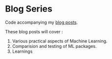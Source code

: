 # Blog Series
Code accompanying my [blog posts](https://anilkumarpanda.github.io/).

These blog posts will cover :

1. Various practical aspects of Machine Learning.
2. Comparision and testing of ML packages.
3. Learnings


